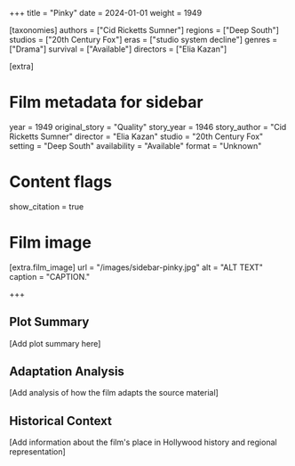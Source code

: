 +++
title = "Pinky"
date = 2024-01-01
weight = 1949

[taxonomies]
authors = ["Cid Ricketts Sumner"]
regions = ["Deep South"]
studios = ["20th Century Fox"]
eras = ["studio system decline"]
genres = ["Drama"]
survival = ["Available"]
directors = ["Elia Kazan"]

[extra]
# Film metadata for sidebar
year = 1949
original_story = "Quality"
story_year = 1946
story_author = "Cid Ricketts Sumner"
director = "Elia Kazan"
studio = "20th Century Fox"
setting = "Deep South"
availability = "Available"
format = "Unknown"

# Content flags
show_citation = true
# Film image
[extra.film_image]
url = "/images/sidebar-pinky.jpg"
alt = "ALT TEXT"
caption = "CAPTION."

+++

## Plot Summary

[Add plot summary here]

## Adaptation Analysis

[Add analysis of how the film adapts the source material]

## Historical Context

[Add information about the film's place in Hollywood history and regional representation]